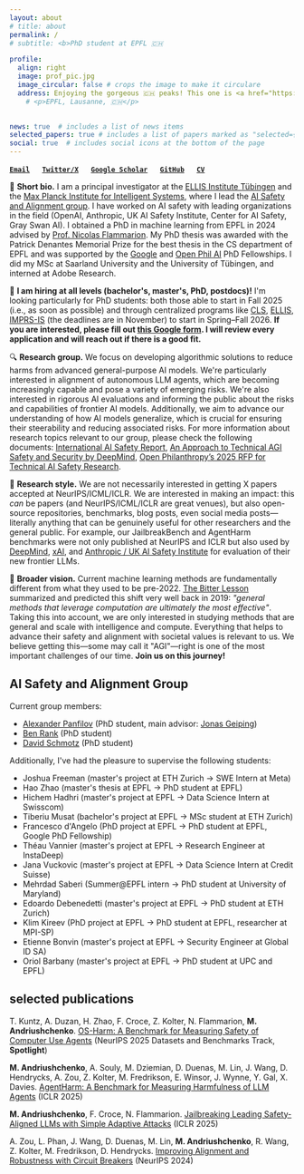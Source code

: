 ```yaml
---
layout: about
# title: about
permalink: /
# subtitle: <b>PhD student at EPFL 🇨🇭 

profile:
  align: right
  image: prof_pic.jpg
  image_circular: false # crops the image to make it circulare
  address: Enjoying the gorgeous 🇨🇭 peaks! This one is <a href="https://en.wikipedia.org/wiki/Rochers_de_Naye">Rochers de Naye</a>. #>
    # <p>EPFL, Lausanne, 🇨🇭</p>
    

news: true  # includes a list of news items
selected_papers: true # includes a list of papers marked as "selected={true}"
social: true  # includes social icons at the bottom of the page
---
```



**[`Email`](mailto:maksym@andriushchenko.me)** &emsp; 
**[`Twitter/X`](https://twitter.com/maksym_andr)** &emsp; 
**[`Google Scholar`](https://scholar.google.com/citations?user=ZNtuJYoAAAAJ)** &emsp; 
**[`GitHub`](https://github.com/max-andr)** &emsp; 
**[`CV`](cv.pdf)**


👋 **Short bio.** I am a principal investigator at the [ELLIS Institute Tübingen](https://institute-tue.ellis.eu/) and the [Max Planck Institute for Intelligent Systems](https://is.mpg.de/), where I lead the [AI Safety and Alignment group](https://institute-tue.ellis.eu/aisa). I have worked on AI safety with leading organizations in the field (OpenAI, Anthropic, UK AI Safety Institute, Center for AI Safety, Gray Swan AI). I obtained a PhD in machine learning from EPFL in 2024 advised by [Prof. Nicolas Flammarion](https://people.epfl.ch/nicolas.flammarion). My PhD thesis was awarded with the Patrick Denantes Memorial Prize for the best thesis in the CS department of EPFL and was supported by the [Google](https://research.google/outreach/phd-fellowship/recipients/) and [Open Phil AI](https://www.openphilanthropy.org/grants/open-phil-ai-fellowship-2022-class/) PhD Fellowships. I did my MSc at Saarland University and the University of Tübingen, and interned at Adobe Research. 

📣 **I am hiring at all levels (bachelor's, master's, PhD, postdocs)!** I'm looking particularly for PhD students: both those able to start in Fall 2025 (i.e., as soon as possible) and through centralized programs like [CLS](https://learning-systems.org/), [ELLIS](https://ellis.eu/phd-postdoc), [IMPRS-IS](https://imprs.is.mpg.de/) (the deadlines are in November) to start in Spring–Fall 2026. **If you are interested, please fill out [this Google form](https://forms.gle/uu1UrN8RQrSy8wUk8). I will review every application and will reach out if there is a good fit.**

🔍 **Research group.** We focus on developing algorithmic solutions to reduce harms from advanced general-purpose AI models. We're particularly interested in alignment of autonomous LLM agents, which are becoming increasingly capable and pose a variety of emerging risks. We're also interested in rigorous AI evaluations and informing the public about the risks and capabilities of frontier AI models. Additionally, we aim to advance our understanding of how AI models generalize, which is crucial for ensuring their steerability and reducing associated risks. For more information about research topics relevant to our group, please check the following documents: [International AI Safety Report](https://arxiv.org/abs/2501.17805), [An Approach to Technical AGI Safety and Security by DeepMind](https://arxiv.org/abs/2504.01849), [Open Philanthropy’s 2025 RFP for Technical AI Safety Research](https://www.openphilanthropy.org/tais-rfp-research-areas/).

📝 **Research style.** We are not necessarily interested in getting X papers accepted at NeurIPS/ICML/ICLR. We are interested in making an impact: this *can* be papers (and NeurIPS/ICML/ICLR are great venues), but also open-source repositories, benchmarks, blog posts, even social media posts—literally anything that can be genuinely useful for other researchers and the general public. For example, our JailbreakBench and AgentHarm benchmarks were not only published at NeurIPS and ICLR but also used by [DeepMind](https://arxiv.org/abs/2403.05530), [xAI](https://data.x.ai/2025-08-20-grok-4-model-card.pdf), and [Anthropic / UK AI Safety Institute](https://cdn.prod.website-files.com/663bd486c5e4c81588db7a1d/673b689ec926d8d32e889a8e_UK-US-Testing-Report-Nov-19.pdf) for evaluation of their new frontier LLMs. 

🌟 **Broader vision.** Current machine learning methods are fundamentally different from what they used to be pre-2022. [The Bitter Lesson](http://www.incompleteideas.net/IncIdeas/BitterLesson.html) summarized and predicted this shift very well back in 2019: *"general methods that leverage computation are ultimately the most effective"*. Taking this into account, we are only interested in studying methods that are general and scale with intelligence and compute. Everything that helps to advance their safety and alignment with societal values is relevant to us. We believe getting this—some may call it "AGI"—right is one of the most important challenges of our time. **Join us on this journey!**

<!-- 👥 **Current group members**:  -->
## AI Safety and Alignment Group

Current group members:
- [Alexander Panfilov](https://kotekjedi.github.io/) (PhD student, main advisor: [Jonas Geiping](https://jonasgeiping.github.io/))
- [Ben Rank](https://www.linkedin.com/in/ben-rank) (PhD student)
- [David Schmotz](https://www.linkedin.com/in/david-schmotz-840660150/) (PhD student)

Additionally, I've had the pleasure to supervise the following students: 
- Joshua Freeman (master's project at ETH Zurich → SWE Intern at Meta)
- Hao Zhao (master's thesis at EPFL → PhD student at EPFL)
- Hichem Hadhri (master's project at EPFL → Data Science Intern at Swisscom)
- Tiberiu Musat (bachelor's project at EPFL → MSc student at ETH Zurich)
- Francesco d'Angelo (PhD project at EPFL → PhD student at EPFL, Google PhD Fellowship)
- Théau Vannier (master's project at EPFL → Research Engineer at InstaDeep)
- Jana Vuckovic (master's project at EPFL → Data Science Intern at Credit Suisse)
- Mehrdad Saberi (Summer@EPFL intern → PhD student at University of Maryland)
- Edoardo Debenedetti (master's project at EPFL → PhD student at ETH Zurich)
- Klim Kireev (PhD project at EPFL → PhD student at EPFL, researcher at MPI-SP)
- Etienne Bonvin (master's project at EPFL → Security Engineer at Global ID SA)
- Oriol Barbany (master's project at EPFL → PhD student at UPC and EPFL)

<!-- 🧑‍🎓 **Students.** I have supervised 13 students from EPFL and other universities. Their work has been accepted at top-tier conferences (such as [NeurIPS](https://arxiv.org/abs/2010.09670) and [ICML](https://arxiv.org/abs/2402.04833)), received academic recognition (Best Paper Honorable Mention Prize at an [ICLR Workshop](https://aisecure-workshop.github.io/aml-iclr2021/), a [nomination](https://marcelluszhao.github.io/) for EPFL Outstanding Master's Thesis), and has been featured in [press](https://www.mittrchina.com/news/detail/13848).  -->
<!-- Alexander Panfilov (University of Tübingen; co-supervising with Jonas Geiping within the ELLIS PhD program), Joshua Freeman (ETH), Hao Zhao (EPFL), Hichem Hadhri (EPFL), Tiberiu Musat (EPFL), Francesco d'Angelo (EPFL), Théau Vannier (EPFL), Jana Vuckovic (EPFL), Mehrdad Saberi (EPFL), Edoardo Debenedetti (EPFL), Klim Kireev (EPFL), Etienne Bonvin (EPFL), Oriol Barbany (EPFL). -->

<!-- 🏭 **Industry impact.** Our recent LLM benchmarks were used by [the Gemini 1.5 team](https://arxiv.org/abs/2403.05530) ([JailbreakBench](https://arxiv.org/abs/2404.01318)) and by [the US/UK AI Safety Institutes](https://cdn.prod.website-files.com/663bd486c5e4c81588db7a1d/673b689ec926d8d32e889a8e_UK-US-Testing-Report-Nov-19.pdf) for pre-deployment testing of Claude 3.5 Sonnet ([AgentHarm](https://arxiv.org/abs/2410.09024)). In addition, I have participated in red teaming of models and services from OpenAI as an independent contributor and from Anthropic via Gray Swan AI. At EPFL, beyond my PhD fellowships, I helped write four successful grant proposals funded by Google and Schmidt Sciences ($450,000 in total). During my internship at Adobe Research in Summer 2021, I worked on enhancing the adversarial robustness of [content provenance models](https://arxiv.org/abs/2202.12860) to address deepfakes. -->


<!-- **Research interests.** -->
<!-- My primary research goal is to understand generalization in deep learning. I'm interested in the training dynamics of commonly used algorithms (e.g., [SGD with large step sizes](https://arxiv.org/abs/2210.05337), [sharpness-aware minimization](https://arxiv.org/abs/2206.06232), [fine-tuning language models](https://arxiv.org/abs/2006.04884)), adversarial robustness ([formal guarantees](https://arxiv.org/abs/1705.08475), [square attack](https://arxiv.org/abs/1912.00049), [fast adversarial training](https://arxiv.org/abs/2007.02617), [RobustBench](https://arxiv.org/abs/2010.09670)), and out-of-distribution generalization ([curious ReLU properties](https://arxiv.org/abs/1812.05720), generalization to image [corruptions](https://arxiv.org/abs/2103.02325) and [digital manipulations](https://arxiv.org/abs/2202.12860)).  -->
<!-- My primary research goal is to *understand generalization in deep learning*. Towards this goal, I've worked on adversarial robustness, out-of-distribution generalization, implicit regularization, and sharpness-aware minimization. These days, I'm looking more into optimization and generalization properties of language models. My full publication list is available [here](https://scholar.google.com/citations?user=ZNtuJYoAAAAJ). -->
<!-- My primary research goal is to understand robustness and generalization in deep learning. Toward this goal, I've worked on adversarial robustness, out-of-distribution generalization, and implicit regularization. These days, I'm focusing entirely on robustness and alignment of large language models. My complete publication list is available [here](https://scholar.google.com/citations?user=ZNtuJYoAAAAJ). -->
<!-- I'm interested in alignment, safety, and generalization of LLMs and AI agents. 


<!-- **On Ukraine.** Since I'm from Ukraine, I'm often asked about the situation in my country and how one can help. The most effective way is to donate to *local Ukrainian organization helping on the ground*, e.g., see [this list](https://standforukraine.com/) which includes both trusted military and humanitarian organizations. You can also host displaced scholars and students from Ukraine, e.g., see the [#ScienceForUkraine project](https://scienceforukraine.eu/) where I'm involved as a volunteer. You can also help simply by spreading the word about the war and going to demonstrations in your city. It's very important that we don't normalize [annexations of territories](https://en.wikipedia.org/wiki/2022_annexation_referendums_in_Russian-occupied_Ukraine), [numerous war crimes](https://en.wikipedia.org/wiki/War_crimes_in_the_2022_Russian_invasion_of_Ukraine), [mass deportations](https://theconversation.com/ukraine-war-reports-of-mass-deportations-recall-russias-dark-history-of-forcible-relocations-190272), and [nuclear threats](https://www.theatlantic.com/newsletters/archive/2022/09/russias-nuclear-threats/671571/). Otherwise, we'll end up in a world we don't really want to be in. -->


<!-- ## highlight -->

<!-- Check our ICML'22 paper -->
<!-- ![sam](./assets/img/publication_preview/sam_paper.png) -->
<!-- <div style="text-align: center;">
  <img src="./assets/img/publication_preview/sam_paper.png" alt="SAM slide" width="75%"/>
</div> -->



## selected publications

T. Kuntz, A. Duzan, H. Zhao, F. Croce, Z. Kolter, N. Flammarion, **M. Andriushchenko**. [OS-Harm: A Benchmark for Measuring Safety of Computer Use Agents](https://arxiv.org/abs/2506.14866) (NeurIPS 2025 Datasets and Benchmarks Track, **Spotlight**)

**M. Andriushchenko**, A. Souly, M. Dziemian, D. Duenas, M. Lin, J. Wang, D. Hendrycks, A. Zou, Z. Kolter, M. Fredrikson, E. Winsor, J. Wynne, Y. Gal, X. Davies. [AgentHarm: A Benchmark for Measuring Harmfulness of LLM Agents](https://arxiv.org/abs/2410.09024) (ICLR 2025)

**M. Andriushchenko**, F. Croce, N. Flammarion. [Jailbreaking Leading Safety-Aligned LLMs with Simple Adaptive Attacks](https://arxiv.org/abs/2404.02151) (ICLR 2025)

A. Zou, L. Phan, J. Wang, D. Duenas, M. Lin, **M. Andriushchenko**, R. Wang, Z. Kolter, M. Fredrikson, D. Hendrycks. [Improving Alignment and Robustness with Circuit Breakers](https://arxiv.org/abs/2406.04313) (NeurIPS 2024)

<!-- P. Chao\*, E. Debenedetti\*, A. Robey\*, **M. Andriushchenko\***, F. Croce, V. Sehwag, E. Dobriban, N. Flammarion, G.J. Pappas, F. Tramer, H. Hassani, E. Wong. [JailbreakBench: An Open Robustness Benchmark for Jailbreaking Large Language Models](https://arxiv.org/abs/2404.01318) (arXiv, Apr 2024) -->

<!-- **M. Andriushchenko**, N. Flammarion. [Towards Understanding Sharpness-Aware Minimization](https://arxiv.org/abs/2206.06232) (ICML 2022) -->

<!-- F. Croce\*, **M. Andriushchenko\***, V. Sehwag\*, E. Debenedetti\*, N. Flammarion, M. Chiang, P. Mittal, M. Hein. [RobustBench: a standardized adversarial robustness benchmark](https://arxiv.org/abs/2010.09670) (NeurIPS 2021 Datasets and Benchmarks Track, Best Paper Honorable Mention Prize at ICLR'21 Workshop on Security and Safety in ML Systems) -->

<!-- **M. Andriushchenko\***, F. Croce\*, N. Flammarion, M. Hein. [Square Attack: a query-efficient black-box adversarial attack via random search](https://arxiv.org/abs/1912.00049) (ECCV 2020) -->

